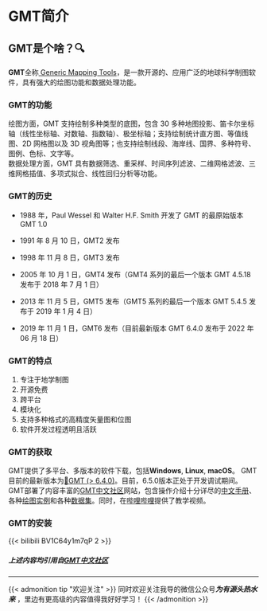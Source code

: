 # GMT简介

<!--more-->
## GMT是个啥？🔍
**GMT**全称[ Generic Mapping Tools](https://www.generic-mapping-tools.org/)，是一款开源的、应用广泛的地球科学制图软件，具有强大的绘图功能和数据处理功能。
### GMT的功能
绘图方面，GMT 支持绘制多种类型的底图，包含 30 多种地图投影、笛卡尔坐标轴（线性坐标轴、对数轴、指数轴）、极坐标轴；支持绘制统计直方图、等值线图、2D 网格图以及 3D 视角图等；也支持绘制线段、海岸线、国界、多种符号、图例、色标、文字等。
<br>数据处理方面，GMT 具有数据筛选、重采样、时间序列滤波、二维网格滤波、三维网格插值、多项式拟合、线性回归分析等功能。
### GMT的历史
- 1988 年，Paul Wessel 和 Walter H.F. Smith 开发了 GMT 的最原始版本 GMT 1.0

- 1991 年 8 月 10 日，GMT2 发布

- 1998 年 11 月 8 日，GMT3 发布

- 2005 年 10 月 1 日，GMT4 发布（GMT4 系列的最后一个版本 GMT 4.5.18 发布于 2018 年 7 月 1 日）

- 2013 年 11 月 5 日，GMT5 发布（GMT5 系列的最后一个版本 GMT 5.4.5 发布于 2019 年 1 月 4 日）

- 2019 年 11 月 1 日，GMT6 发布（目前最新版本 GMT 6.4.0 发布于 2022 年 06 月 18 日）
### GMT的特点
1. 专注于地学制图
2. 开源免费
3. 跨平台
4. 模块化
5. 支持多种格式的高精度矢量图和位图
6. 软件开发过程透明且活跃
### GMT的获取
GMT提供了多平台、多版本的软件下载，包括**Windows**, **Linux**, **macOS**。
GMT目前的最新版本为[💼GMT (> 6.4.0)](https://docs.gmt-china.org/latest/install/)。目前，6.5.0版本正处于开发调试期间。
GMT部署了内容丰富的[GMT中文社区](https://gmt-china.org/)网站，包含操作介绍十分详尽的[中文手册](https://docs.gmt-china.org/latest/)、各种[绘图实例](https://docs.gmt-china.org/latest/gallery/)和各种[数据集](https://docs.gmt-china.org/latest/dataset-CN/)。同时，在[哔哩哔哩](https://www.bilibili.com/video/BV1C64y1m7qP/)提供了教学视频。
### GMT的安装
{{< bilibili BV1C64y1m7qP 2 >}}
##### 上述内容均引用自[GMT中文社区](https://gmt-china.org/)  
-------------------------------------------

{{< admonition tip "欢迎关注" >}}
同时欢迎关注我导的微信公众号***为有源头热水来*** ，里边有更高级的内容值得我好好学习！
{{< /admonition >}}

